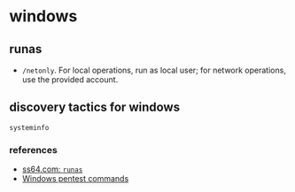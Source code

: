 # windows

## runas

- `/netonly`. For local operations, run as local user; for network operations, use the provided account.

## discovery tactics for windows

```
systeminfo
```

### references
- [ss64.com: `runas`](https://ss64.com/nt/runas.html)
- [Windows pentest commands](http://www.networkpentest.net/p/windows-command-list.html)

